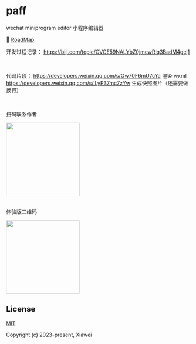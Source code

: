 # paff

wechat miniprogram editor 小程序编辑器

🔨 [RoadMap](https://github.com/xiaweiss/paff/issues/10)

开发过程记录：
https://biji.com/topic/OVGE59NALYbZ0jmewRlq3BadM4gej1

<br>

代码片段：
https://developers.weixin.qq.com/s/Ow70F6mU7cYa  渲染 wxml
https://developers.weixin.qq.com/s/iLyP37mc7zYw  生成快照图片（还需要做换行）

<br>

扫码联系作者

<img width="200" src="https://github.com/xiaweiss/paff/assets/17960084/7f225936-4e8e-466d-b884-2e7618b26c1d" />
<br>
<br>

体验版二维码

<img width="200" src="https://github.com/xiaweiss/paff/assets/17960084/9b8f8f4c-3666-4d19-bfa5-c599e53f8beb" />


## License

[MIT](https://opensource.org/licenses/MIT)

Copyright (c) 2023-present, Xiawei
